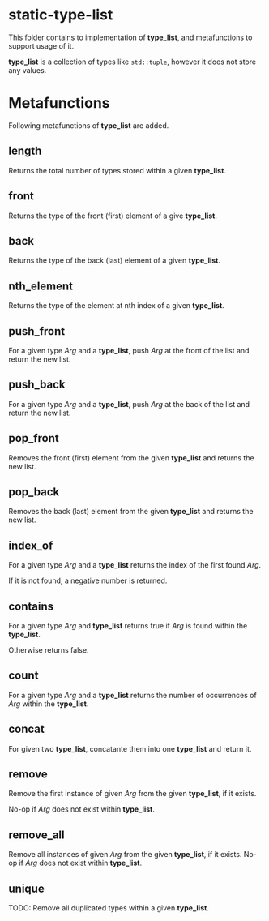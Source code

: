 # static-type-list

This folder contains to implementation of **type_list**, and metafunctions to support usage of it.

**type_list** is a collection of types like ``std::tuple``, however it does not store any values.

# Metafunctions

Following metafunctions of **type_list** are added.

## length

Returns the total number of types stored within a given **type_list**.

## front

Returns the type of the front (first) element of a give **type_list**. 

## back

Returns the type of the back (last) element of a given **type_list**.

## nth_element

Returns the type of the element at nth index of a given **type_list**.

## push_front

For a given type *Arg* and a **type_list**, push *Arg* at the front of the list and return the new list.

## push_back

For a given type *Arg* and a **type_list**, push *Arg* at the back of the list and return the new list.

## pop_front

Removes the front (first) element from the given **type_list** and returns the new list.

## pop_back

Removes the back (last) element from the given **type_list** and returns the new list.

## index_of

For a given type *Arg* and a **type_list** returns the index of the first found *Arg*. 

If it is not found, a negative number is returned.

## contains

For a given type *Arg* and **type_list** returns true if *Arg* is found within the **type_list**.

Otherwise returns false.

## count

For a given type *Arg* and a **type_list** returns the number of occurrences of *Arg* within the **type_list**.

## concat

For given two **type_list**, concatante them into one **type_list** and return it.

## remove

Remove the first instance of given *Arg* from the given **type_list**, if it exists.

No-op if *Arg* does not exist within **type_list**.

## remove_all

Remove all instances of given *Arg* from the given **type_list**, if it exists. No-op if *Arg* does not exist within **type_list**.

## unique

TODO: Remove all duplicated types within a given **type_list**.
